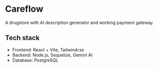 # Careflow

A drugstore with AI description generator and working payment gateway

## Tech stack
- Frontend: React + Vite, Tailwindcss
- Backend: Node.js, Sequelize, Gemini AI
- Database: PostgreSQL
